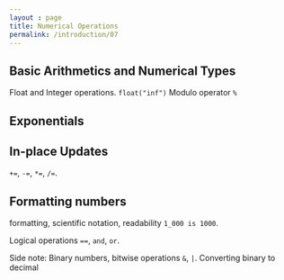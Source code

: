 ```yaml
---
layout : page
title: Numerical Operations 
permalink: /introduction/07
---
```


## Basic Arithmetics and Numerical Types

Float and Integer operations.
`float("inf")`
Modulo operator `%`

## Exponentials

## In-place Updates

`+=`, `-=`, `*=`, `/=`.

## Formatting numbers

formatting, scientific notation, readability `1_000 is 1000`.

Logical operations `==`, `and`, `or`.

Side note: Binary numbers, bitwise operations `&`, `|`. Converting binary to decimal
